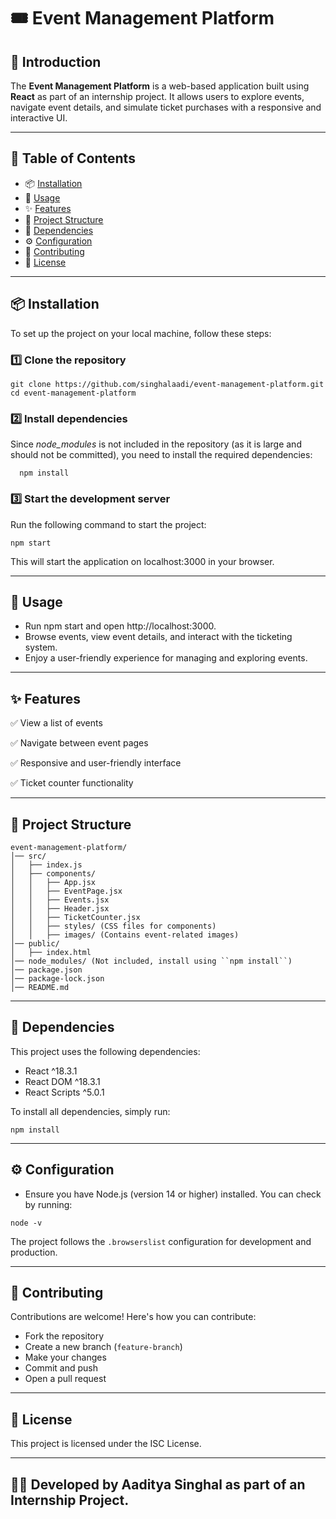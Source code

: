 # 🎟 Event Management Platform

## 📌 Introduction
The **Event Management Platform** is a web-based application built using **React** as part of an internship project. It allows users to explore events, navigate event details, and simulate ticket purchases with a responsive and interactive UI.

---

## 📜 Table of Contents
- 📦 [Installation](#installation)
- 🚀 [Usage](#usage)
- ✨ [Features](#features)
- 📂 [Project Structure](#project-structure)
- 📑 [Dependencies](#dependencies)
- ⚙ [Configuration](#configuration)
- 🤝 [Contributing](#contributing)
- 📜 [License](#license)

---

## 📦 Installation
To set up the project on your local machine, follow these steps:

### 1️⃣ Clone the repository
```
git clone https://github.com/singhalaadi/event-management-platform.git
cd event-management-platform
```
### 2️⃣ Install dependencies
Since *node_modules* is not included in the repository (as it is large and should not be committed), you need to install the required dependencies:
```
  npm install
```
### 3️⃣ Start the development server
Run the following command to start the project:
```
npm start
```
This will start the application on localhost:3000 in your browser.

---

## 🚀 Usage
- Run npm start and open http://localhost:3000.
- Browse events, view event details, and interact with the ticketing system.
- Enjoy a user-friendly experience for managing and exploring events.

---

## ✨ Features
✅ View a list of events

✅ Navigate between event pages

✅ Responsive and user-friendly interface

✅ Ticket counter functionality

---

## 📂 Project Structure
```
event-management-platform/
│── src/
│   ├── index.js
│   ├── components/
│   │   ├── App.jsx
│   │   ├── EventPage.jsx
│   │   ├── Events.jsx
│   │   ├── Header.jsx
│   │   ├── TicketCounter.jsx
│   │   ├── styles/ (CSS files for components)
│   │   ├── images/ (Contains event-related images)
│── public/
│   ├── index.html
│── node_modules/ (Not included, install using ``npm install``)
│── package.json
│── package-lock.json
│── README.md
```

---

## 📑 Dependencies
This project uses the following dependencies:
- React ^18.3.1
- React DOM ^18.3.1
- React Scripts ^5.0.1
  
To install all dependencies, simply run:
```
npm install
```

---

## ⚙ Configuration
- Ensure you have Node.js (version 14 or higher) installed. You can check by running:
```
node -v
```
The project follows the `.browserslist` configuration for development and production.

---

## 🤝 Contributing
Contributions are welcome! Here's how you can contribute:
- Fork the repository
- Create a new branch (`feature-branch`)
- Make your changes
- Commit and push
- Open a pull request

---

## 📜 License
This project is licensed under the ISC License.

---

## 👨‍💻 Developed by Aaditya Singhal as part of an Internship Project.
